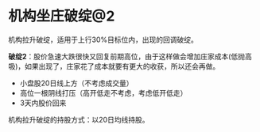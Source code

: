 # 机构坐庄破绽@2

机构拉升破绽，适用于上行30%目标位内，出现的回调破绽。

**破绽2**：股价急速大跌很快又回复前期高位，由于这样做会增加庄家成本(低抛高吸)，如果出现了，庄家花了成本就要有更大的收获，所以还会再做。

- 小盘股20日线上方（不考虑成交量）
- 高位一根阴线打压（高开低走不考虑，考虑低开低走）
- 3天内股价回来

机构拉升破绽的持股方式：以20日均线持股。
